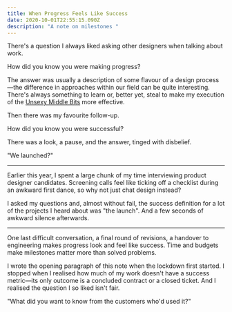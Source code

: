 ```yaml
---
title: When Progress Feels Like Success
date: 2020-10-01T22:55:15.090Z
description: "A note on milestones "
---
```

There's a question I always liked asking other designers when talking about work. 

How did you know you were making progress?

The answer was usually a description of some flavour of a design process—the difference in approaches within our field can be quite interesting. There's always something to learn or, better yet, steal to make my execution of the [Unsexy Middle Bits](https://medium.com/@cwodtke/designs-unsexy-middle-bits-a8cc17f0246d) more effective.

Then there was my favourite follow-up.

How did you know you were successful?

There was a look, a pause, and the answer, tinged with disbelief.

"We launched?"

- - -

Earlier this year, I spent a large chunk of my time interviewing product designer candidates. Screening calls feel like ticking off a checklist during an awkward first dance, so why not just chat design instead?

I asked my questions and, almost without fail, the success definition for a lot of the projects I heard about was "the launch". And a few seconds of awkward silence afterwards.

- - -

One last difficult conversation, a final round of revisions, a handover to engineering makes progress look and feel like success. Time and budgets make milestones matter more than solved problems. 

I wrote the opening paragraph of this note when the lockdown first started. I stopped when I realised how much of my work doesn't have a success metric—its only outcome is a concluded contract or a closed ticket. And I realised the question I so liked isn't fair.

"What did you want to know from the customers who'd used it?"